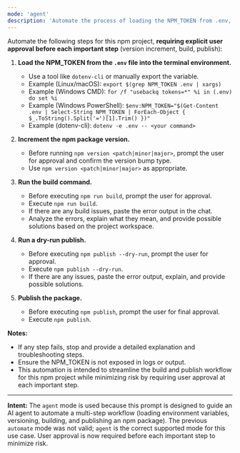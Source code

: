 ```yaml
---
mode: 'agent'
description: 'Automate the process of loading the NPM_TOKEN from .env, incrementing the npm package version, building, and publishing the npm project. If any build or publish issues occur, paste the errors, explain them, and provide possible solutions. Require user approval before important steps.'
---
```


Automate the following steps for this npm project, **requiring explicit user approval before each important step** (version increment, build, publish):

1. **Load the NPM_TOKEN from the `.env` file into the terminal environment.**
    - Use a tool like `dotenv-cli` or manually export the variable.
    - Example (Linux/macOS): `export $(grep NPM_TOKEN .env | xargs)`
    - Example (Windows CMD): `for /f "usebackq tokens=*" %i in (.env) do set %i`
    - Example (Windows PowerShell): `$env:NPM_TOKEN="$(Get-Content .env | Select-String NPM_TOKEN | ForEach-Object { $_.ToString().Split('=')[1].Trim() })"`
    - Example (dotenv-cli): `dotenv -e .env -- <your command>`

2. **Increment the npm package version.**
    - Before running `npm version <patch|minor|major>`, prompt the user for approval and confirm the version bump type.
    - Use `npm version <patch|minor|major>` as appropriate.

3. **Run the build command.**
    - Before executing `npm run build`, prompt the user for approval.
    - Execute `npm run build`.
    - If there are any build issues, paste the error output in the chat.
    - Analyze the errors, explain what they mean, and provide possible solutions based on the project workspace.

4. **Run a dry-run publish.**
    - Before executing `npm publish --dry-run`, prompt the user for approval.
    - Execute `npm publish --dry-run`.
    - If there are any issues, paste the error output, explain, and provide possible solutions.

5. **Publish the package.**
    - Before executing `npm publish`, prompt the user for final approval.
    - Execute `npm publish`.

**Notes:**

- If any step fails, stop and provide a detailed explanation and troubleshooting steps.
- Ensure the NPM_TOKEN is not exposed in logs or output.
- This automation is intended to streamline the build and publish workflow for this npm project while minimizing risk by requiring user approval at each important step.

---

**Intent:**
The `agent` mode is used because this prompt is designed to guide an AI agent to automate a multi-step workflow (loading environment variables, versioning, building, and publishing an npm package). The previous `automate` mode was not valid; `agent` is the correct supported mode for this use case. User approval is now required before each important step to minimize risk.
